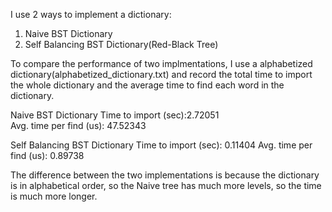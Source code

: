 I use 2 ways to implement a dictionary:
1. Naive BST Dictionary
2. Self Balancing BST Dictionary(Red-Black Tree)

To compare the performance of two implmentations, I use a alphabetized dictionary(alphabetized_dictionary.txt) and record the total time to import the whole dictionary and the average time to find each word in the dictionary. 

Naive BST Dictionary
Time to import (sec):2.72051  
Avg. time per find (us): 47.52343

Self Balancing BST Dictionary
Time to import (sec): 0.11404
Avg. time per find (us): 0.89738
 
The difference between the two implementations is because the dictionary is in alphabetical order, so the Naive tree has much more levels, so the time is much more longer.

